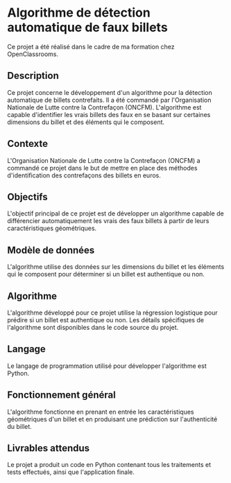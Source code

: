 # Algorithme de détection automatique de faux billets

Ce projet a été réalisé dans le cadre de ma formation chez OpenClassrooms.

## Description

Ce projet concerne le développement d'un algorithme pour la détection automatique de billets contrefaits. Il a été commandé par l'Organisation Nationale de Lutte contre la Contrefaçon (ONCFM). L'algorithme est capable d'identifier les vrais billets des faux en se basant sur certaines dimensions du billet et des éléments qui le composent.

## Contexte

L'Organisation Nationale de Lutte contre la Contrefaçon (ONCFM) a commandé ce projet dans le but de mettre en place des méthodes d'identification des contrefaçons des billets en euros.

## Objectifs

L'objectif principal de ce projet est de développer un algorithme capable de différencier automatiquement les vrais des faux billets à partir de leurs caractéristiques géométriques.

## Modèle de données

L'algorithme utilise des données sur les dimensions du billet et les éléments qui le composent pour déterminer si un billet est authentique ou non.

## Algorithme

L'algorithme développé pour ce projet utilise la régression logistique pour prédire si un billet est authentique ou non. Les détails spécifiques de l'algorithme sont disponibles dans le code source du projet.

## Langage

Le langage de programmation utilisé pour développer l'algorithme est Python.

## Fonctionnement général

L'algorithme fonctionne en prenant en entrée les caractéristiques géométriques d'un billet et en produisant une prédiction sur l'authenticité du billet.

## Livrables attendus

Le projet a produit un code en Python contenant tous les traitements et tests effectués, ainsi que l'application finale.
